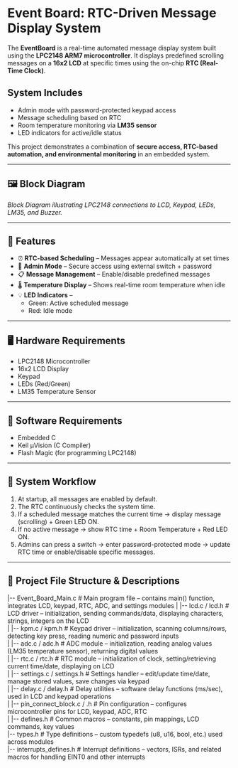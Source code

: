# Event Board: RTC-Driven Message Display System

The **EventBoard** is a real-time automated message display system built using the **LPC2148 ARM7 microcontroller**. It displays predefined scrolling messages on a **16x2 LCD** at specific times using the on-chip **RTC (Real-Time Clock)**.  

## System Includes
- Admin mode with password-protected keypad access  
- Message scheduling based on RTC  
- Room temperature monitoring via **LM35 sensor**  
- LED indicators for active/idle status  

This project demonstrates a combination of **secure access, RTC-based automation, and environmental monitoring** in an embedded system.  

---

## 🖼️ Block Diagram
*Block Diagram illustrating LPC2148 connections to LCD, Keypad, LEDs, LM35, and Buzzer.*

---

## 🎯 Features
- ⏰ **RTC-based Scheduling** – Messages appear automatically at set times  
- 🔑 **Admin Mode** – Secure access using external switch + password  
- 📋 **Message Management** – Enable/disable predefined messages  
- 🌡️ **Temperature Display** – Shows real-time room temperature when idle  
- 💡 **LED Indicators** –  
  - Green: Active scheduled message  
  - Red: Idle mode  

---

## 🖥️ Hardware Requirements
- LPC2148 Microcontroller  
- 16x2 LCD Display  
- Keypad  
- LEDs (Red/Green)  
- LM35 Temperature Sensor  

---

## 💾 Software Requirements
- Embedded C  
- Keil µVision (C Compiler)  
- Flash Magic (for programming LPC2148)  

---

## 🔄 System Workflow
1. At startup, all messages are enabled by default.  
2. The RTC continuously checks the system time.  
3. If a scheduled message matches the current time → display message (scrolling) + Green LED ON.  
4. If no active message → show RTC time + Room Temperature + Red LED ON.  
5. Admins can press a switch → enter password-protected mode → update RTC time or enable/disable specific messages.  

---
## 📂 Project File Structure & Descriptions
|-- Event_Board_Main.c         # Main program file – contains main() function, integrates LCD, keypad, RTC, ADC, and settings modules
|
|-- lcd.c / lcd.h              # LCD driver – initialization, sending commands/data, displaying characters, strings, integers on the LCD  
|
|-- kpm.c / kpm.h              # Keypad driver – initialization, scanning columns/rows, detecting key press, reading numeric and password inputs  
|
|-- adc.c / adc.h              # ADC module – initialization, reading analog values (LM35 temperature sensor), returning digital values  
|
|-- rtc.c / rtc.h              # RTC module – initialization of clock, setting/retrieving current time/date, displaying on LCD  
|
|-- settings.c / settings.h    # Settings handler – edit/update time/date, manage stored values, save changes via keypad  
|
|-- delay.c / delay.h          # Delay utilities – software delay functions (ms/sec), used in LCD and keypad operations  
|
|-- pin_connect_block.c / .h   # Pin configuration – configures microcontroller pins for LCD, keypad, ADC, RTC  
|
|-- defines.h                  # Common macros – constants, pin mappings, LCD commands, key values  
|-- types.h                    # Type definitions – custom typedefs (u8, u16, bool, etc.) used across modules  
|-- interrupts_defines.h       # Interrupt definitions – vectors, ISRs, and related macros for handling EINT0 and other interrupts  




